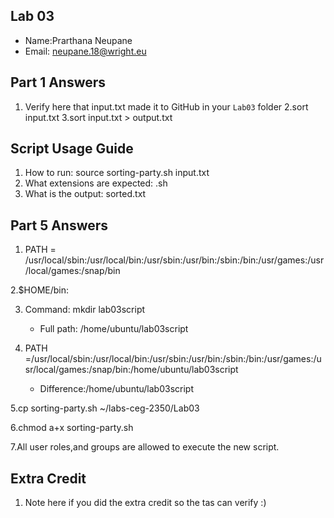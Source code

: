 ## Lab 03

- Name:Prarthana Neupane 
- Email: neupane.18@wright.eu

## Part 1 Answers

1. Verify here that input.txt made it to GitHub in your `Lab03` folder
2.sort input.txt
3.sort input.txt > output.txt

## Script Usage Guide

1. How to run: source sorting-party.sh input.txt
2. What extensions are expected: .sh
3. What is the output: sorted.txt

## Part 5 Answers

1. PATH = /usr/local/sbin:/usr/local/bin:/usr/sbin:/usr/bin:/sbin:/bin:/usr/games:/usr/local/games:/snap/bin

2.$HOME/bin:

3. Command: mkdir lab03script
   - Full path: /home/ubuntu/lab03script

4. PATH =/usr/local/sbin:/usr/local/bin:/usr/sbin:/usr/bin:/sbin:/bin:/usr/games:/usr/local/games:/snap/bin:/home/ubuntu/lab03script
   - Difference:/home/ubuntu/lab03script

5.cp sorting-party.sh ~/labs-ceg-2350/Lab03

6.chmod a+x sorting-party.sh

7.All user roles,and groups are allowed to execute the new script.

## Extra Credit

1. Note here if you did the extra credit so the tas can verify :)
